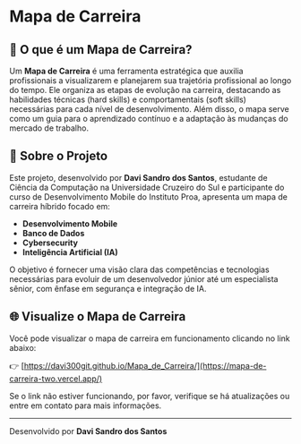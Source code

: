 # Mapa de Carreira

## 📌 O que é um Mapa de Carreira?

Um **Mapa de Carreira** é uma ferramenta estratégica que auxilia profissionais a visualizarem e planejarem sua trajetória profissional ao longo do tempo. Ele organiza as etapas de evolução na carreira, destacando as habilidades técnicas (hard skills) e comportamentais (soft skills) necessárias para cada nível de desenvolvimento. Além disso, o mapa serve como um guia para o aprendizado contínuo e a adaptação às mudanças do mercado de trabalho.

## 🚀 Sobre o Projeto

Este projeto, desenvolvido por **Davi Sandro dos Santos**, estudante de Ciência da Computação na Universidade Cruzeiro do Sul e participante do curso de Desenvolvimento Mobile do Instituto Proa, apresenta um mapa de carreira híbrido focado em:

- **Desenvolvimento Mobile**
- **Banco de Dados**
- **Cybersecurity**
- **Inteligência Artificial (IA)**

O objetivo é fornecer uma visão clara das competências e tecnologias necessárias para evoluir de um desenvolvedor júnior até um especialista sênior, com ênfase em segurança e integração de IA.

## 🌐 Visualize o Mapa de Carreira

Você pode visualizar o mapa de carreira em funcionamento clicando no link abaixo:

👉 [https://davi300git.github.io/Mapa_de_Carreira/](https://mapa-de-carreira-two.vercel.app/)

Se o link não estiver funcionando, por favor, verifique se há atualizações ou entre em contato para mais informações.

---

Desenvolvido por **Davi Sandro dos Santos**
